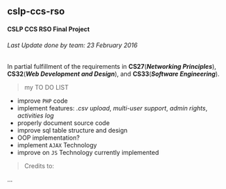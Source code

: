 ## cslp-ccs-rso
#### CSLP CCS RSO Final Project
###### Last Update done by team: *23 February 2016*
In partial fulfillment of the requirements in **CS27**(**_Networking Principles_**), **CS32**(**_Web Development and Design_**), and **CS33**(**_Software Engineering_**).

> my TO DO LIST

- improve `PHP` code
- implement features: _.csv upload_, _multi-user support_, _admin rights_, _activities log_
- properly document source code
- improve sql table structure and design
- OOP implementation?
- implement `AJAX` Technology
- improve on `JS` Technology currently implemented

> Credits to:

...
